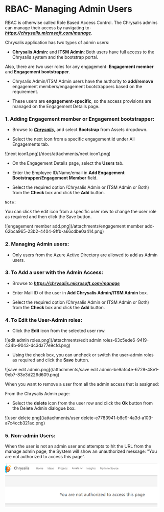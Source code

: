 # RBAC- Managing Admin Users

RBAC is otherwise called Role Based Access Control. The Chrysalis admins can manage their access by navigating to- **_https://chrysalis.microsoft.com/manage_**.

Chrysalis application has two types of admin users:

- **Chrysalis Admin:** and **ITSM Admin**: Both users have full access to the Chrysalis system and the bootstrap portal.

Also, there are two user roles for any engagement: **Engagement member** and **Engagement bootstrapper**.

- Chrysalis Admin/ITSM Admin users have the authority to **add/remove** engagement members/engagement bootstrappers based on the requirement. 

- These users are **engagement-specific**, so the access provisions are managed on the Engagement Details page.

### 1. Adding Engagement member or Engagement bootstrapper:

- Browse to **_[Chrysalis,](https://aka.ms/chrysalis)_** and select **Bootstrap** from Assets dropdown.

- Select the next icon from a specific engagement id under All Engagements tab.

![next icon1.png](/docs/attachments/next icon1.png)

- On the Engagement Details page, select the **Users** tab.

- Enter the Employee ID/Name/email in **Add Engagement Bootstrapper/Engagement Member** field.

- Select the required option (Chrysalis Admin or ITSM Admin or Both) from the **Check** box and click the **Add** button.

`Note:`

You can click the edit icon from a specific user row to change the user role as required and then click the Save button.

![engagement member add.png](/attachments/engagement member add-62bca965-23b2-4404-9ffb-a66cdbe0a414.png)
 
### 2. Managing Admin users: 

- Only users from the Azure Active Directory are allowed to add as Admin users.


### 3. To Add a user with the Admin Access: 

- Browse to **_https://chrysalis.microsoft.com/manage_** 

- Enter Mail ID of the user in **Add Chrysalis Admin/ITSM Admin** box.

- Select the required option (Chrysalis Admin or ITSM Admin or Both) from the **Check** box and click the **Add** button.

### 4. To Edit the User-Admin roles:

- Click the **Edit** icon from the selected user row.

![edit admin roles.png](/attachments/edit admin roles-63c5ede6-9419-434b-9043-dc3da77e9cfd.png)

- Using the check box, you can uncheck or switch the user-admin roles as required and click the **Save** button.

![save edit admin.png](/attachments/save edit admin-be9afc4e-6728-48e1-9eb7-83e3d226d609.png)

When you want to remove a user from all the admin access that is assigned:

From the Chrysalis Admin page:

-    Select the **delete** icon from the user row and click the **Ok** button from the Delete Admin dialogue box.

![user delete.png](/attachments/user delete-e7783941-b8c9-4a3d-a103-a7c4ccb321ac.png)

### 5. Non-admin Users:

When the user is not an admin user and attempts to hit the URL from the manage admin page, the System will show an unauthorized message: "You are not authorized to access this page".<br>

![RBAC3.png](/attachments/RBAC3-33e017b6-19af-4de4-bfbd-8063c3d1b43e.png)